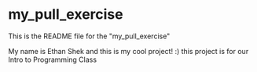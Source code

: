 # my_pull_exercise

This is the README file for the "my_pull_exercise"

My name is Ethan Shek and this is my cool project! :) 
this project is for our Intro to Programming Class
